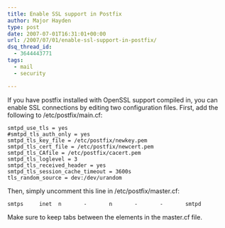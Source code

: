 ```yaml
---
title: Enable SSL support in Postfix
author: Major Hayden
type: post
date: 2007-07-01T16:31:01+00:00
url: /2007/07/01/enable-ssl-support-in-postfix/
dsq_thread_id:
  - 3644443771
tags:
  - mail
  - security

---
```

If you have postfix installed with OpenSSL support compiled in, you can enable SSL connections by editing two configuration files. First, add the following to /etc/postfix/main.cf:

```
smtpd_use_tls = yes
#smtpd_tls_auth_only = yes
smtpd_tls_key_file = /etc/postfix/newkey.pem
smtpd_tls_cert_file = /etc/postfix/newcert.pem
smtpd_tls_CAfile = /etc/postfix/cacert.pem
smtpd_tls_loglevel = 3
smtpd_tls_received_header = yes
smtpd_tls_session_cache_timeout = 3600s
tls_random_source = dev:/dev/urandom
```

Then, simply uncomment this line in /etc/postfix/master.cf:

```
smtps     inet  n       -       n       -       -       smtpd
```

Make sure to keep tabs between the elements in the master.cf file.
